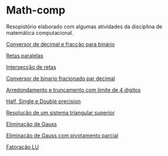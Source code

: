 # Math-comp

Resopistório elaborado com algumas atividades da disciplina de matemática computacional.


 <a href="https://github.com/wagnerfns/Math-Computational/blob/master/conversorDecFrac_Bin.py">Conversor de decimal e fracção para binário</a>

 <a href="">Retas paralelas</a>

 <a href="">Intersecção de  retas</a>

 <a href="">Conversor de binario fracionado par decimal</a>

 <a href="">Arredondamento e truncamento com limite de 4 digitos</a>

 <a href="">Half, Single e Double precision</a>

 <a href="">Resolução de um sistema triangular superior</a>

<a href="">Eliminação de Gauss</a>

<a href="">Eliminação de Gauss com pivotamento parcial</a>

<a href="">Fatoração LU</a>

<a href=""></a>

<a href=""></a>

<a href=""></a>

<a href=""></a>

<a href=""></a>

<a href=""></a>

<a href=""></a>

<a href=""></a>

<a href=""></a>